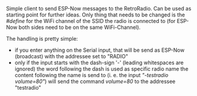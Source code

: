 Simple client to send ESP-Now messages to the RetroRadio. Can be used as starting point for further ideas.
Only thing that needs to be changed is the _#define_ for the WiFi channel of the SSID the radio is connected to (for ESP-Now both sides need to be on the same WiFi-Channel).

The handling is pretty simple:
  - if you enter anything on the Serial input, that will be send as ESP-Now (broadcast) with the addressee set to "RADIO"
  - only if the input starts with the dash-sign '-' (leading whitespaces are ignored) the word following the dash is used as specific radio name the content following the name is send to (i. e. the input _"-testradio volume=80"_) will send the command _volume=80_ to the addressee "testradio"


